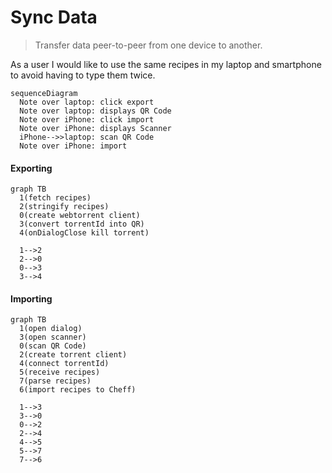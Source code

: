 # Sync Data

> Transfer data peer-to-peer from one device to another.

As a user I would like to use the same recipes in my laptop and smartphone to avoid having to type them twice.

```mermaid
sequenceDiagram
  Note over laptop: click export
  Note over laptop: displays QR Code
  Note over iPhone: click import
  Note over iPhone: displays Scanner
  iPhone-->>laptop: scan QR Code
  Note over iPhone: import
```

#### Exporting

```mermaid
graph TB
  1(fetch recipes)
  2(stringify recipes)
  0(create webtorrent client)
  3(convert torrentId into QR)
  4(onDialogClose kill torrent)

  1-->2
  2-->0
  0-->3
  3-->4
```

#### Importing

```mermaid
graph TB
  1(open dialog)
  3(open scanner)
  0(scan QR Code)
  2(create torrent client)
  4(connect torrentId)
  5(receive recipes)
  7(parse recipes)
  6(import recipes to Cheff)

  1-->3
  3-->0
  0-->2
  2-->4
  4-->5
  5-->7
  7-->6
```
